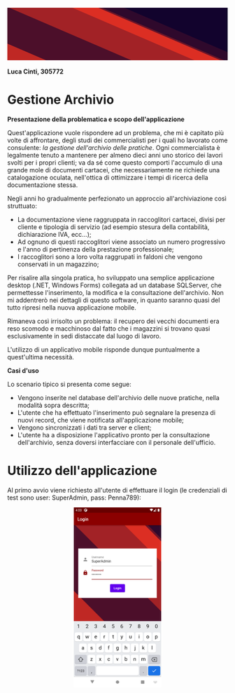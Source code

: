 <p align="center"><img src="assets/sfondoLogin.png" alt="Gestione Archivio Logo" width=100% height=120/></p>

**Luca Cinti, 305772**

# Gestione Archivio

**Presentazione della problematica e scopo dell'applicazione**

Quest'applicazione vuole rispondere ad un problema, che mi è capitato più volte di affrontare, degli studi dei commercialisti per i quali ho lavorato come consulente: *la gestione dell'archivio delle pratiche*.
Ogni commercialista è legalmente tenuto a mantenere per almeno dieci anni uno storico dei lavori svolti per i propri clienti; va da sé come questo comporti l'accumulo di una grande mole di documenti cartacei, che necessariamente ne richiede una catalogazione oculata, nell'ottica di ottimizzare i tempi di ricerca della documentazione stessa.

Negli anni ho gradualmente perfezionato un approccio all'archiviazione così struttuato:
  * La documentazione viene raggruppata in raccoglitori cartacei, divisi per cliente e tipologia di servizio (ad esempio stesura della contabilità, dichiarazione IVA, ecc...);
  * Ad ognuno di questi raccoglitori viene associato un numero progressivo e l'anno di pertinenza della prestazione professionale;
  * I raccoglitori sono a loro volta raggrupati in faldoni che vengono conservati in un magazzino;

Per risalire alla singola pratica, ho sviluppato una semplice applicazione desktop (.NET, Windows Forms) collegata ad un database SQLServer, che permettesse l'inserimento, la modifica e la consultazione dell'archivio.
Non mi addentrerò nei dettagli di questo software, in quanto saranno quasi del tutto ripresi nella nuova applicazione mobile.

Rimaneva così irrisolto un problema: il recupero dei vecchi documenti era reso scomodo e macchinoso dal fatto che i magazzini si trovano quasi esclusivamente in sedi distaccate dal luogo di lavoro.

L'utilizzo di un applicativo mobile risponde dunque puntualmente a quest'ultima necessità.

**Casi d'uso**

Lo scenario tipico si presenta come segue:
  * Vengono inserite nel database dell'archivio delle nuove pratiche, nella modalità sopra descritta;
  * L'utente che ha effettuato l'inserimento può segnalare la presenza di nuovi record, che viene notificata all'applicazione mobile;
  * Vengono sincronizzati i dati tra server e client;
  * L'utente ha a disposizione l'applicativo pronto per la consultazione dell'archivio, senza doversi interfacciare con il personale dell'ufficio.
  
# Utilizzo dell'applicazione

Al primo avvio viene richiesto all'utente di effettuare il login (le credenziali di test sono user: SuperAdmin, pass: Penna789):
<p align="center"><img src="screenshot/login_Vert.png" alt="login_Vert" width=200/>

